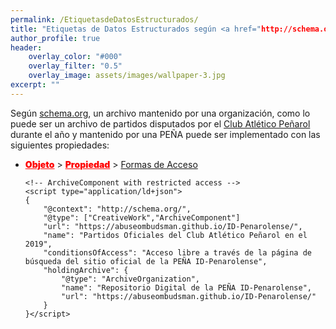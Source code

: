```yaml
---
permalink: /EtiquetasdeDatosEstructurados/
title: "Etiquetas de Datos Estructurados según <a href="http://schema.org">schema.org"</a>"
author_profile: true
header:
    overlay_color: "#000"
    overlay_filter: "0.5"
    overlay_image: assets/images/wallpaper-3.jpg
excerpt: ""
---
```


Según <a href="http://schema.org">schema.org</a>, un archivo mantenido por una organización, como lo puede ser un archivo de partidos disputados por el <a href="http://peñarol.org">Club Atlético Peñarol </a>durante el año y mantenido por una PEÑA puede ser implementado con las siguientes propiedades:
 - <a href="https://schema.org/Thing" style="color: red;font-weight: 900;">Objeto</a> > <a href="https://schema.org/Property" style="color: red;font-weight: 900;">Propiedad</a> > <a href="https://schema.org/conditionsOfAccess">Formas de Acceso</a>
 
    ```jsonld
    <!-- ArchiveComponent with restricted access -->
    <script type="application/ld+json">
    {
        "@context": "http://schema.org/",
        "@type": ["CreativeWork","ArchiveComponent"]
        "url": "https://abuseombudsman.github.io/ID-Penarolense/",
        "name": "Partidos Oficiales del Club Atlético Peñarol en el 2019",
        "conditionsOfAccess": "Acceso libre a través de la página de búsqueda del sitio oficial de la PEÑA ID-Penarolense",
        "holdingArchive": {
            "@type": "ArchiveOrganization",
            "name": "Repositorio Digital de la PEÑA ID-Penarolense",
            "url": "https://abuseombudsman.github.io/ID-Penarolense/"
        }
    }</script>
   ```
